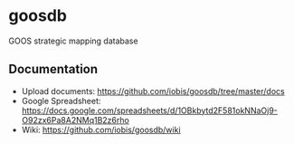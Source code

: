 # goosdb
GOOS strategic mapping database

## Documentation

- Upload documents: https://github.com/iobis/goosdb/tree/master/docs
- Google Spreadsheet: https://docs.google.com/spreadsheets/d/1OBkbytd2F581okNNaOj9-O92zx6Pa8A2NMq1B2z6rho
- Wiki: https://github.com/iobis/goosdb/wiki
